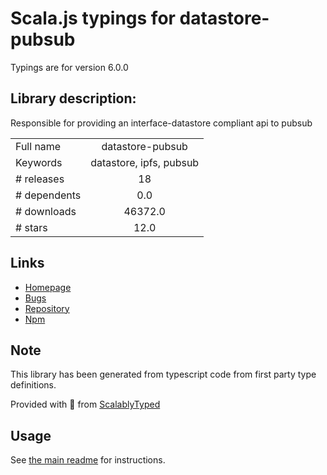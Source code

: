 
# Scala.js typings for datastore-pubsub

Typings are for version 6.0.0

## Library description:
Responsible for providing an interface-datastore compliant api to pubsub

|                    |                 |
| ------------------ | :-------------: |
| Full name          | datastore-pubsub |
| Keywords           | datastore, ipfs, pubsub |
| # releases         | 18 |
| # dependents       | 0.0 |
| # downloads        | 46372.0 |
| # stars            | 12.0 |

## Links
- [Homepage](https://github.com/ipfs/js-datastore-pubsub#readme)
- [Bugs](https://github.com/ipfs/js-datastore-pubsub/issues)
- [Repository](https://github.com/ipfs/js-datastore-pubsub)
- [Npm](https://www.npmjs.com/package/datastore-pubsub)
    


## Note
This library has been generated from typescript code from first party type definitions.

Provided with :purple_heart: from [ScalablyTyped](https://github.com/oyvindberg/ScalablyTyped)

## Usage
See [the main readme](../../readme.md) for instructions.


